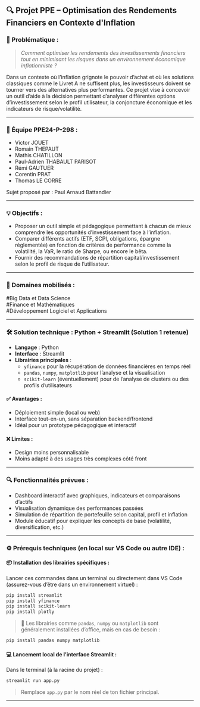 ## 🔍 Projet PPE – Optimisation des Rendements Financiers en Contexte d'Inflation

### 🎯 Problématique :
> *Comment optimiser les rendements des investissements financiers tout en minimisant les risques dans un environnement économique inflationniste ?*

Dans un contexte où l’inflation grignote le pouvoir d’achat et où les solutions classiques comme le Livret A ne suffisent plus, les investisseurs doivent se tourner vers des alternatives plus performantes. Ce projet vise à concevoir un outil d’aide à la décision permettant d’analyser différentes options d’investissement selon le profil utilisateur, la conjoncture économique et les indicateurs de risque/volatilité.

---

### 👥 Équipe PPE24-P-298 :
- Victor JOUET  
- Romain THEPAUT  
- Mathis CHATILLON  
- Paul-Adrien THABAULT PARISOT  
- Rémi GAUTUER  
- Corentin PRAT  
- Thomas LE CORRE  

Sujet proposé par : Paul Arnaud Battandier

---

### 💡 Objectifs :
- Proposer un outil simple et pédagogique permettant à chacun de mieux comprendre les opportunités d’investissement face à l’inflation.
- Comparer différents actifs (ETF, SCPI, obligations, épargne réglementée) en fonction de critères de performance comme la volatilité, la VaR, le ratio de Sharpe, ou encore le bêta.
- Fournir des recommandations de répartition capital/investissement selon le profil de risque de l’utilisateur.

---

### 🧠 Domaines mobilisés :
#Big Data et Data Science  
#Finance et Mathématiques  
#Développement Logiciel et Applications  

---

### 🛠️ Solution technique : Python + Streamlit (Solution 1 retenue)
- **Langage** : Python  
- **Interface** : Streamlit  
- **Librairies principales** :
  - `yfinance` pour la récupération de données financières en temps réel
  - `pandas`, `numpy`, `matplotlib` pour l’analyse et la visualisation
  - `scikit-learn` (éventuellement) pour de l’analyse de clusters ou des profils d’utilisateurs

#### ✅ Avantages :
- Déploiement simple (local ou web)
- Interface tout-en-un, sans séparation backend/frontend
- Idéal pour un prototype pédagogique et interactif

#### ❌ Limites :
- Design moins personnalisable
- Moins adapté à des usages très complexes côté front

---

### 🔍 Fonctionnalités prévues :
- Dashboard interactif avec graphiques, indicateurs et comparaisons d’actifs
- Visualisation dynamique des performances passées
- Simulation de répartition de portefeuille selon capital, profil et inflation
- Module éducatif pour expliquer les concepts de base (volatilité, diversification, etc.)

---

### ⚙️ Prérequis techniques (en local sur VS Code ou autre IDE) :

#### 📦 Installation des librairies spécifiques :

Lancer ces commandes dans un terminal ou directement dans VS Code (assurez-vous d’être dans un environnement virtuel) :

```bash
pip install streamlit
pip install yfinance
pip install scikit-learn
pip install plotly
```

> 🔁 Les librairies comme `pandas`, `numpy` ou `matplotlib` sont généralement installées d’office, mais en cas de besoin :

```bash
pip install pandas numpy matplotlib
```

#### 💻 Lancement local de l’interface Streamlit :

Dans le terminal (à la racine du projet) :

```bash
streamlit run app.py
```

> Remplace `app.py` par le nom réel de ton fichier principal.

---

